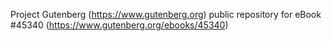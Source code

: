 Project Gutenberg (https://www.gutenberg.org) public repository for eBook #45340 (https://www.gutenberg.org/ebooks/45340)
